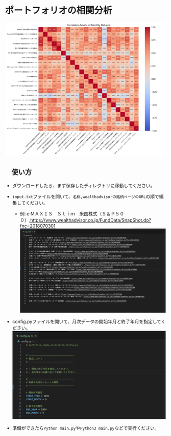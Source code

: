 # ポートフォリオの相関分析　
![alt text](sample_correlation_heatmap.png)

## 　使い方 

- ダウンロードしたら、まず保存したディレクトリに移動してください。 
- `input.txt`ファイルを開いて、`名称,wealthadvisorの銘柄ページのURL`の順で編集してください。 
  - 例:ｅＭＡＸＩＳ　Ｓｌｉｍ　米国株式（Ｓ＆Ｐ５００）,https://www.wealthadvisor.co.jp/FundData/SnapShot.do?fnc=2018070301
![alt text](example_input.png)

- config.pyファイルを開いて、月次データの開始年月と終了年月を指定してください。
![alt text](example_config.png)
- 準備ができたら`Python main.py`や`Python3 main.py`などで実行ください。 